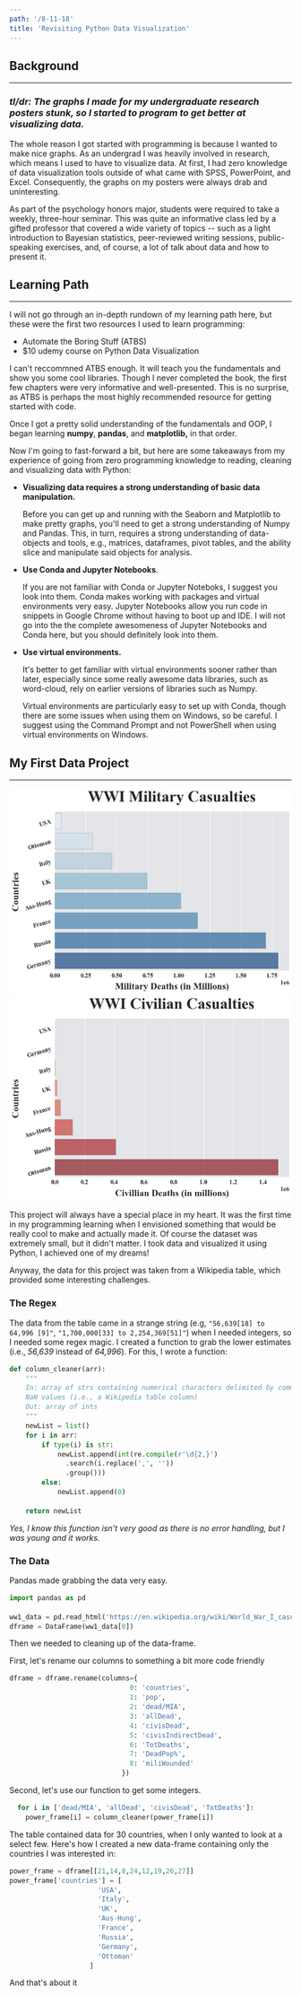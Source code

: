 ```yaml
---
path: '/8-11-18'
title: 'Revisiting Python Data Visualization'
---
```



## Background
---
### *tl/dr: The graphs I made for my undergraduate research posters stunk, so I started to program to get better at visualizing data.*

The whole reason I got started with programming is because I wanted to make nice graphs. As an undergrad I was heavily involved in research, which means I used to have to visualize data. At first, I had zero knowledge of data visualization tools outside of what came with SPSS, PowerPoint, and Excel. Consequently, the graphs on my posters were always drab and uninteresting.

As part of the psychology honors major, students were required to take a weekly, three-hour seminar. This was quite an informative class led by a gifted professor that covered a wide variety of topics -- such as a light introduction to Bayesian statistics, peer-reviewed writing sessions, public-speaking exercises, and, of course, a lot of talk about data and how to present it.

## Learning Path
---
I will not go through an in-depth rundown of my learning path here, but these were the first two resources I used to learn programming:

- Automate the Boring Stuff (ATBS)
- $10 udemy course on Python Data Visualization

I can't reccommned ATBS enough. It will teach you the fundamentals and show you some cool libraries. Though I never completed the book, the first few chapters were very informative and well-presented. This is no surprise, as ATBS is perhaps the most highly recommended resource for getting started with code.

Once I got a pretty solid understanding of the fundamentals and OOP, I began learning **numpy**, **pandas**, and **matplotlib,** in that order. 

Now I'm going to fast-forward a bit, but here are some takeaways from my experience of going from zero programming knowledge to reading, cleaning and visualizing data with Python:

- **Visualizing data requires a strong understanding of basic data manipulation.** 

  Before you can get up and running with the Seaborn and Matplotlib to make pretty graphs, you'll need to get a strong understanding of Numpy and Pandas. This, in turn, requires a strong understanding of data-objects and tools, e.g., matrices, dataframes, pivot tables, and the ability slice and manipulate said objects for analysis.

- **Use Conda and Jupyter Notebooks**. 

  If you are not familiar with Conda or Jupyter Noteboks, I suggest you look into them. Conda makes working with packages and virtual environments very easy. Jupyter Notebooks allow you run code in snippets in Google Chrome without having to boot up and IDE. I will not go into the the complete awesomeness of Jupyter Notebooks and Conda here, but you should definitely look into them.

- **Use virtual environments.** 
  
  It's better to get familiar with virtual environments sooner rather than later, especially since some really awesome data libraries, such as word-cloud, rely on earlier versions of libraries such as Numpy. 

  Virtual environments are particularly easy to set up with Conda, though there are some issues when using them on Windows, so be careful. I suggest using the Command Prompt and not PowerShell when using virtual environments on Windows.

## My First Data Project
---
![alt text](https://github.com/dacrands/ww1WikiGraphs/raw/master/mili-graph.png)
![alt text](https://github.com/dacrands/ww1WikiGraphs/raw/master/civi-graph.png)

This project will always have a special place in my heart. It was the first time in my programming learning when I envisioned something that would be really cool to make and actually made it. Of course the dataset was extremely small, but it didn't matter. I took data and visualized it using Python, I achieved one of my dreams!

Anyway, the data for this project was taken from a Wikipedia table, which provided some interesting challenges.

### The Regex
The data from the table came in a strange string (e.g, `"56,639[18] to 64,996 [9]"`, `"1,700,000[33] to 2,254,369[51]"`) when I needed integers, so I needed some regex magic. I created a function to grab the lower estimates (i.e., *56,639* instead of *64,996*). For this, I wrote a function: 

```python
def column_cleaner(arr):    
    """
    In: array of strs containing numerical characters delimited by commas and
    NaN values (i.e., a Wikipedia table column)
    Out: array of ints
    """    
    newList = list()
    for i in arr:
        if type(i) is str:
            newList.append(int(re.compile(r'\d{2,}')
              .search(i.replace(',', ''))
              .group()))
        else:
            newList.append(0)

    return newList
```
*Yes, I know this function isn't very good as there is no error handling, but I was young and it works.*

### The Data
Pandas made grabbing the data very easy.

```python
import pandas as pd

ww1_data = pd.read_html('https://en.wikipedia.org/wiki/World_War_I_casualties')
dframe = DataFrame(ww1_data[0])
```

Then we needed to cleaning up of the data-frame.

First, let's rename our columns to something a bit more code friendly

```python
dframe = dframe.rename(columns={
                              0: 'countries',
                              1: 'pop',
                              2: 'dead/MIA',
                              3: 'allDead',
                              4: 'civisDead',
                              5: 'civisIndirectDead',
                              6: 'TotDeaths',
                              7: 'DeadPop%',
                              8: 'miliWounded'
                            })
```

Second, let's use our function to get some integers.
```python
  for i in ['dead/MIA', 'allDead', 'civisDead', 'TotDeaths']:
    power_frame[i] = column_cleaner(power_frame[i])
```

The table contained data for 30 countries, when I only wanted to look at a select few. Here's how I created a new data-frame containing only the countries I was interested in: 

```python
power_frame = dframe[[21,14,8,24,12,19,26,27]]
power_frame['countries'] = [
                      'USA',
                      'Italy',
                      'UK',
                      'Aus-Hung',
                      'France',
                      'Russia',
                      'Germany',
                      'Ottoman'
                    ]
```

And that's about it


 






